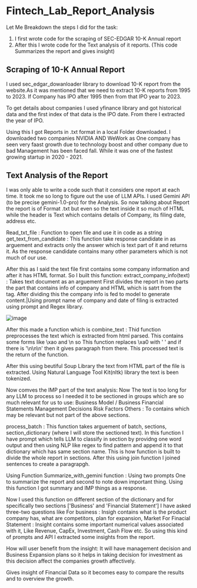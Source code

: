 # Fintech_Lab_Report_Analysis

Let Me Breakdown the steps I did for the task:
1. I first wrote code for the scraping of SEC-EDGAR 10-K Annual report
2. After this I wrote code for the Text analysis of it reports. (This code Summarizes the report and gives insight)

## Scraping of 10-K Annual Report
I used sec_edgar_dowanloader library to download 10-K report from the website.As it was mentioned that we need to extract 10-K reports from 1995 to 2023. If Company has IPO after 1995 then from that IPO year to 2023.

To get details about companies I used yfinance library and got historical data and the first index of that data is the IPO date. From there I extracted the year of IPO.

Using this I got Reports in .txt format in a local Folder downloaded.
I downloaded two companies NVIDIA AND WeWork as One company has seen very faast growth due to technology boost and other company due to bad Management has been faced fall. While it was one of the fastest growing startup in 2020 - 2021.

## Text Analysis of the Report
I was only able to write a code such that it considers one report at each time. It took me so long to figure out the use of LLM APIs. 
I used Gemini API (to be precise gemini-1.0-pro) for the Analysis.
So now talking about Report the report is of Format .txt but even so the text inside it so much of HTML while the header is Text which contains details of Company, its filing date, address etc.

Read_txt_file : Function to open file and use it in code as a string
get_text_from_candidate : This function take response candidate in as arguement and extracts only the answer which is text part of it and returns it. As the response candidate contains many other parameters which is not much of our use.

After this as I said the text file first contains some company information and after it has HTML format. So I built this function:
extract_company_info(text) : Takes text document as an arguement
First divides the report in two parts the part that contains info of company and HTML which is satrt from the <HTML> tag.
After dividing this the company info is fed to model to generate content.|Using prompt name of company and date of filing is extracted using prompt and Regex library.

![image](https://github.com/khanjan2708/Fintech_Lab_Report_Analysis/assets/127283590/27c04aae-3905-49a6-be22-47b6ba22b752)

After this made a function which is combine_text : Thid function preprocesses the text which is extracted from html parsed. This contains some forms like \xao and \n so This function replaces \xa0 with ' ' and if there is '\n\n\n' then it gives paragraph from there. This processed text is the return of the function.

After this using beutiful Soup Library the text from HTML part of the file is extracted. Using Natural Language Tool Kit(nltk) library the text is been tokenized.

Now comves the IMP part of the text analysis:
Now The text is too long for any LLM to process so I needed it to be sectioned in groups which are so much relevant for us to use:
Business Model / Business
Financial Statements
Management Decisions
Risk Factors
Others : To contains which may be relevant but not part of the above sections.

process_batch : This function takes arguement of batch, sections, section_dictionary (where I will store the sectioned text).
In this function I have prompt which tells LLM to classify in section by providng one word output and then using NLP like regex to find pattern and append it to that dictionary which has same section name.
This is how function is built to divide the whole report in sections.
After this using join function I joined sentences to create a paragrapgh.

Using Function Summarize_with_gemini function : Using two prompts One to summarize the report and second to note down important thing. Using this function I got summary and IMP things as a response.

Now I used this function on different section of the dictionary and for specifically two sections ['Business' and 'Financial Statement'] I have asked three-two questions like
For business : Insigh contains what is the product company has, what are competitors, plan for expansion, Market
For Finacial Statement : Insight contains some important numerical values associated with it, Like Revenue, CapEx, Investment, Cash Flow etc.
So using this kind of prompts and API I extracted some insights from the report.

How will user benefit from the insight:
It will have management decision and Business Expansion plans so it helps in taking decision for investment as this decision affect the companies growth affectively.

Gives insight of Financial Data so it becomes easy to compare the results and to overview the growth.












